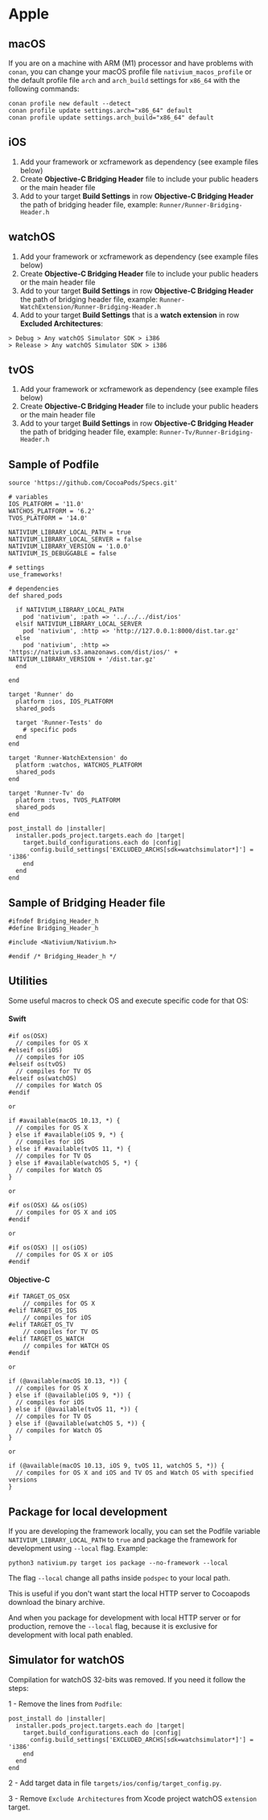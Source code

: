 # Apple


## macOS

If you are on a machine with ARM (M1) processor and have problems with `conan`, you can change your macOS profile file `nativium_macos_profile` or the default profile file `arch` and `arch_build` settings for `x86_64` with the following commands:

```
conan profile new default --detect
conan profile update settings.arch="x86_64" default
conan profile update settings.arch_build="x86_64" default
```

## iOS

1. Add your framework or xcframework as dependency (see example files below)
2. Create **Objective-C Bridging Header** file to include your public headers or the main header file
3. Add to your target **Build Settings** in row **Objective-C Bridging Header** the path of bridging header file, example: `Runner/Runner-Bridging-Header.h`

## watchOS

1. Add your framework or xcframework as dependency (see example files below)
2. Create **Objective-C Bridging Header** file to include your public headers or the main header file
3. Add to your target **Build Settings** in row **Objective-C Bridging Header** the path of bridging header file, example: `Runner-WatchExtension/Runner-Bridging-Header.h`
4. Add to your target **Build Settings** that is a **watch extension** in row **Excluded Architectures**:

```
> Debug > Any watchOS Simulator SDK > i386      
> Release > Any watchOS Simulator SDK > i386  
```

## tvOS

1. Add your framework or xcframework as dependency (see example files below)
2. Create **Objective-C Bridging Header** file to include your public headers or the main header file
3. Add to your target **Build Settings** in row **Objective-C Bridging Header** the path of bridging header file, example: `Runner-Tv/Runner-Bridging-Header.h`

## Sample of Podfile

```
source 'https://github.com/CocoaPods/Specs.git'

# variables
IOS_PLATFORM = '11.0'
WATCHOS_PLATFORM = '6.2'
TVOS_PLATFORM = '14.0'

NATIVIUM_LIBRARY_LOCAL_PATH = true
NATIVIUM_LIBRARY_LOCAL_SERVER = false
NATIVIUM_LIBRARY_VERSION = '1.0.0'
NATIVIUM_IS_DEBUGGABLE = false

# settings
use_frameworks!

# dependencies
def shared_pods

  if NATIVIUM_LIBRARY_LOCAL_PATH
    pod 'nativium', :path => '../../../dist/ios'
  elsif NATIVIUM_LIBRARY_LOCAL_SERVER
    pod 'nativium', :http => 'http://127.0.0.1:8000/dist.tar.gz'
  else
    pod 'nativium', :http => 'https://nativium.s3.amazonaws.com/dist/ios/' + NATIVIUM_LIBRARY_VERSION + '/dist.tar.gz'
  end

end

target 'Runner' do
  platform :ios, IOS_PLATFORM
  shared_pods

  target 'Runner-Tests' do
    # specific pods
  end
end

target 'Runner-WatchExtension' do
  platform :watchos, WATCHOS_PLATFORM
  shared_pods
end

target 'Runner-Tv' do
  platform :tvos, TVOS_PLATFORM
  shared_pods
end

post_install do |installer|
  installer.pods_project.targets.each do |target|
    target.build_configurations.each do |config|
      config.build_settings['EXCLUDED_ARCHS[sdk=watchsimulator*]'] = 'i386'
    end
  end
end
```

## Sample of Bridging Header file

```
#ifndef Bridging_Header_h
#define Bridging_Header_h

#include <Nativium/Nativium.h>

#endif /* Bridging_Header_h */
```

## Utilities

Some useful macros to check OS and execute specific code for that OS:

#### Swift

```
#if os(OSX)
  // compiles for OS X
#elseif os(iOS)
  // compiles for iOS
#elseif os(tvOS)
  // compiles for TV OS
#elseif os(watchOS)
  // compiles for Watch OS
#endif

or

if #available(macOS 10.13, *) {
  // compiles for OS X
} else if #available(iOS 9, *) {
  // compiles for iOS
} else if #available(tvOS 11, *) {
  // compiles for TV OS
} else if #available(watchOS 5, *) {
  // compiles for Watch OS
}

or

#if os(OSX) && os(iOS)
  // compiles for OS X and iOS
#endif

or

#if os(OSX) || os(iOS)
  // compiles for OS X or iOS
#endif
```

#### Objective-C

```
#if TARGET_OS_OSX
    // compiles for OS X
#elif TARGET_OS_IOS
    // compiles for iOS
#elif TARGET_OS_TV
    // compiles for TV OS
#elif TARGET_OS_WATCH
    // compiles for WATCH OS
#endif

or 

if (@available(macOS 10.13, *)) {
  // compiles for OS X
} else if (@available(iOS 9, *)) {
  // compiles for iOS
} else if (@available(tvOS 11, *)) {
  // compiles for TV OS
} else if (@available(watchOS 5, *)) {
  // compiles for Watch OS
}

or

if (@available(macOS 10.13, iOS 9, tvOS 11, watchOS 5, *)) {
  // compiles for OS X and iOS and TV OS and Watch OS with specified versions
}
```

## Package for local development

If you are developing the framework locally, you can set the Podfile variable `NATIVIUM_LIBRARY_LOCAL_PATH` to `true` and package the framework for development using `--local` flag. Example:

```
python3 nativium.py target ios package --no-framework --local
```

The flag `--local` change all paths inside `podspec` to your local path.

This is useful if you don't want start the local HTTP server to Cocoapods download the binary archive.

And when you package for development with local HTTP server or for production, remove the `--local` flag, because it is exclusive for development with local path enabled.

## Simulator for watchOS

Compilation for watchOS 32-bits was removed. If you need it follow the steps:

1 - Remove the lines from `Podfile`:

```
post_install do |installer|
  installer.pods_project.targets.each do |target|
    target.build_configurations.each do |config|
      config.build_settings['EXCLUDED_ARCHS[sdk=watchsimulator*]'] = 'i386'
    end
  end
end
```

2 - Add target data in file `targets/ios/config/target_config.py`.

3 - Remove `Exclude Architectures` from Xcode project watchOS `extension` target.
